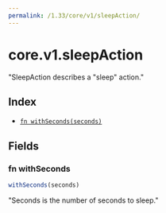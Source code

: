 ```yaml
---
permalink: /1.33/core/v1/sleepAction/
---
```


# core.v1.sleepAction

"SleepAction describes a \"sleep\" action."

## Index

* [`fn withSeconds(seconds)`](#fn-withseconds)

## Fields

### fn withSeconds

```ts
withSeconds(seconds)
```

"Seconds is the number of seconds to sleep."